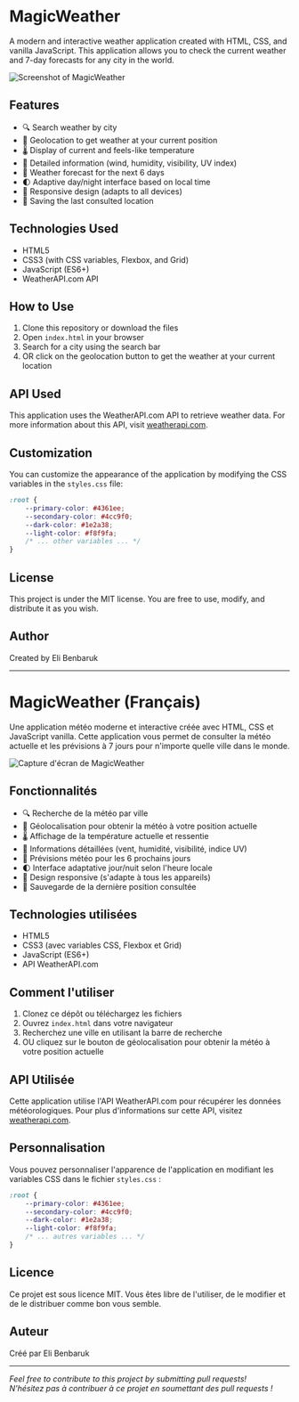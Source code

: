 # MagicWeather

A modern and interactive weather application created with HTML, CSS, and vanilla JavaScript. This application allows you to check the current weather and 7-day forecasts for any city in the world.

![Screenshot of MagicWeather](https://i.ibb.co/Jj9Vt9F/magicweather-screenshot.jpg)

## Features

- 🔍 Search weather by city
- 📍 Geolocation to get weather at your current position
- 🌡️ Display of current and feels-like temperature
- 💨 Detailed information (wind, humidity, visibility, UV index)
- 📅 Weather forecast for the next 6 days
- 🌓 Adaptive day/night interface based on local time
- 📱 Responsive design (adapts to all devices)
- 🔄 Saving the last consulted location

## Technologies Used

- HTML5
- CSS3 (with CSS variables, Flexbox, and Grid)
- JavaScript (ES6+)
- WeatherAPI.com API

## How to Use

1. Clone this repository or download the files
2. Open `index.html` in your browser
3. Search for a city using the search bar
4. OR click on the geolocation button to get the weather at your current location

## API Used

This application uses the WeatherAPI.com API to retrieve weather data. For more information about this API, visit [weatherapi.com](https://www.weatherapi.com/).

## Customization

You can customize the appearance of the application by modifying the CSS variables in the `styles.css` file:

```css
:root {
    --primary-color: #4361ee;
    --secondary-color: #4cc9f0;
    --dark-color: #1e2a38;
    --light-color: #f8f9fa;
    /* ... other variables ... */
}
```

## License

This project is under the MIT license. You are free to use, modify, and distribute it as you wish.

## Author

Created by Eli Benbaruk

---

# MagicWeather (Français)

Une application météo moderne et interactive créée avec HTML, CSS et JavaScript vanilla. Cette application vous permet de consulter la météo actuelle et les prévisions à 7 jours pour n'importe quelle ville dans le monde.

![Capture d'écran de MagicWeather](https://i.ibb.co/Jj9Vt9F/magicweather-screenshot.jpg)

## Fonctionnalités

- 🔍 Recherche de la météo par ville
- 📍 Géolocalisation pour obtenir la météo à votre position actuelle
- 🌡️ Affichage de la température actuelle et ressentie
- 💨 Informations détaillées (vent, humidité, visibilité, indice UV)
- 📅 Prévisions météo pour les 6 prochains jours
- 🌓 Interface adaptative jour/nuit selon l'heure locale
- 📱 Design responsive (s'adapte à tous les appareils)
- 🔄 Sauvegarde de la dernière position consultée

## Technologies utilisées

- HTML5
- CSS3 (avec variables CSS, Flexbox et Grid)
- JavaScript (ES6+)
- API WeatherAPI.com

## Comment l'utiliser

1. Clonez ce dépôt ou téléchargez les fichiers
2. Ouvrez `index.html` dans votre navigateur
3. Recherchez une ville en utilisant la barre de recherche
4. OU cliquez sur le bouton de géolocalisation pour obtenir la météo à votre position actuelle

## API Utilisée

Cette application utilise l'API WeatherAPI.com pour récupérer les données météorologiques. Pour plus d'informations sur cette API, visitez [weatherapi.com](https://www.weatherapi.com/).

## Personnalisation

Vous pouvez personnaliser l'apparence de l'application en modifiant les variables CSS dans le fichier `styles.css` :

```css
:root {
    --primary-color: #4361ee;
    --secondary-color: #4cc9f0;
    --dark-color: #1e2a38;
    --light-color: #f8f9fa;
    /* ... autres variables ... */
}
```

## Licence

Ce projet est sous licence MIT. Vous êtes libre de l'utiliser, de le modifier et de le distribuer comme bon vous semble.

## Auteur

Créé par Eli Benbaruk

---

*Feel free to contribute to this project by submitting pull requests!*  
*N'hésitez pas à contribuer à ce projet en soumettant des pull requests !* 